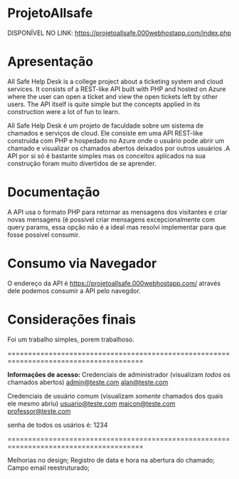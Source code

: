 # ProjetoAllsafe


DISPONÍVEL NO LINK: https://projetoallsafe.000webhostapp.com/index.php

# Apresentação

All Safe Help Desk is a college project about a ticketing system and cloud services. It consists of a REST-like API built with PHP and hosted on Azure where the user can open a ticket and view the open tickets left by other users. The API itself is quite simple but the concepts applied in its construction were a lot of fun to learn.


All Safe Help Desk é um projeto de faculdade sobre um sistema de chamados e serviços de cloud. Ele consiste em uma API REST-like construída com PHP e hospedado no Azure onde o usuário pode abrir um chamado e visualizar os chamados abertos deixados por outros usuários .A API por si só é bastante simples mas os conceitos aplicados na sua construção foram muito divertidos de se aprender.

# Documentação

A API usa o formato PHP para retornar as mensagens dos visitantes e criar novas mensagens (é possível criar mensagens excepcionalmente com query params, essa opção não é a ideal mas resolvi implementar para que fosse possível consumir.

# Consumo via Navegador

O endereço da API é https://projetoallsafe.000webhostapp.com/ através dele podemos consumir a API pelo navegdor.
# Considerações finais

Foi um trabalho simples,  porem  trabalhoso.

=======================================================================================

**Informações de acesso:**
Credenciais de administrador (visualizam *todos* os chamados abertos)
admin@teste.com
alan@teste.com

Credenciais de usuário comum (visualizam *somente* chamados dos quais ele mesmo abriu)
usuario@teste.com
maicon@teste.com
professor@teste.com

senha de todos os usários é: 1234

=======================================================================================

Melhorias no design;
Registro de data e hora na abertura do chamado;
Campo email reestruturado;

